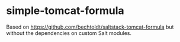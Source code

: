 # simple-tomcat-formula

Based on https://github.com/bechtoldt/saltstack-tomcat-formula but without the dependencies on custom Salt modules.